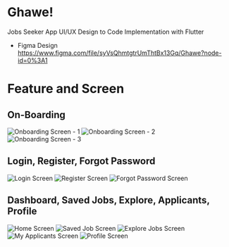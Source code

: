 # Ghawe!

Jobs Seeker App UI/UX Design to Code Implementation with Flutter
- Figma Design https://www.figma.com/file/syVsQhmtgtrUmThtBx13Gq/Ghawe?node-id=0%3A1

# Feature and Screen

## On-Boarding

![Onboarding Screen - 1](https://user-images.githubusercontent.com/16952129/169740678-cdee0b5f-74cb-4190-81d7-1ffa2d06d000.png)
![Onboarding Screen - 2](https://user-images.githubusercontent.com/16952129/169740661-bf2564bc-a3b0-4cff-a1eb-8ab6ae8641e7.png)
![Onboarding Screen - 3](https://user-images.githubusercontent.com/16952129/169740671-4a3151ab-aeff-4d90-a04a-c4d7f25c19b3.png)

## Login, Register, Forgot Password

![Login Screen](https://user-images.githubusercontent.com/16952129/169740833-cf72550e-8688-4d7f-aed4-ac8dd9cf6a51.png)
![Register Screen](https://user-images.githubusercontent.com/16952129/169740844-07838896-53fa-46ff-bf1e-f946885e3b32.png)
![Forgot Password Screen](https://user-images.githubusercontent.com/16952129/169740827-67908edb-ad4f-4a6a-ae13-675c96aeb822.png)

## Dashboard, Saved Jobs, Explore, Applicants, Profile

![Home Screen](https://user-images.githubusercontent.com/16952129/169740959-f1fafefb-bc90-4058-8c81-5bef194a5b98.png)
![Saved Job Screen](https://user-images.githubusercontent.com/16952129/169740950-2e811ef2-b00d-4058-bb15-96cd7687402a.png)
![Explore Jobs Screen](https://user-images.githubusercontent.com/16952129/169740955-dcbb9fdf-88cb-4d9c-a3b1-6c18d0e393c2.png)
![My Applicants Screen](https://user-images.githubusercontent.com/16952129/169741189-6053a662-82aa-4877-85b1-7ddae201c0b2.png)
![Profile Screen](https://user-images.githubusercontent.com/16952129/169740943-9b81028f-dd55-4166-8609-6010970c99f7.png)
